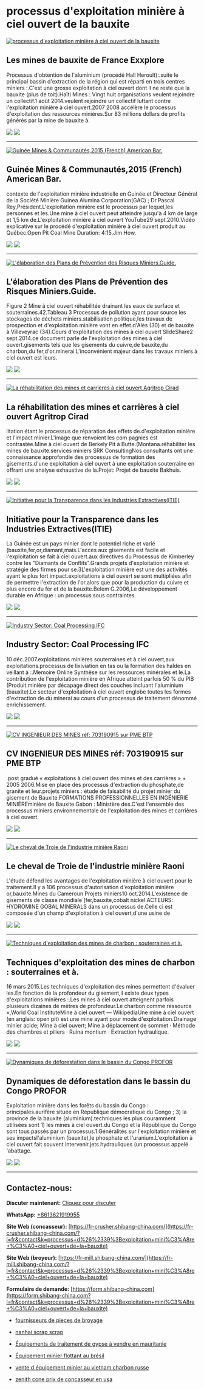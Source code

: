 # processus d&#39;exploitation minière à ciel ouvert de la bauxite

<a href="https://swt.shibang-china.com/?l=fr&img&k=processus+d%26%2339%3Bexploitation+mini%C3%A8re+%C3%A0+ciel+ouvert+de+la+bauxite" target="_blank">![processus d&#39;exploitation minière à ciel ouvert de la bauxite](http://static.shibang-china.com/all-800x300/9.jpg)</a>

## Les mines de bauxite de France Exxplore
Processus d&#39;obtention de l&#39;aluminium (procédé Hall Heroult):.suite le principal bassin d&#39;extraction de la région qui est réparti en trois centres miniers :.C&#39;est une grosse exploitation à ciel ouvert dont il ne reste que la bauxite (plus de toit).Haïti Mines : Vingt huit organisations veulent rejoindre un collectif.1 août 2014.veulent rejoindre un collectif luttant contre l&#39;exploitation minière à ciel ouvert.2007 2008 accélère le processus d&#39;exploitation des ressources minières.Sur 83 millions dollars de profits générés par la mine de bauxite à.


<a href="https://whatsapp.shibangsoft.com/WhatsApp.php" target="_blank" title="WhatsApp">![](http://static.shibang-china.com/icon/whatsapp.png)</a> <a href="https://swt.shibang-china.com/?l=fr&icon&k=processus+d%26%2339%3Bexploitation+mini%C3%A8re+%C3%A0+ciel+ouvert+de+la+bauxite" target="_blank">![](http://static.shibang-china.com/icon/chat-fr.png)</a>

---

<a href="https://swt.shibang-china.com/?l=fr&img&k=processus+d%26%2339%3Bexploitation+mini%C3%A8re+%C3%A0+ciel+ouvert+de+la+bauxite" target="_blank">![Guinée Mines &amp; Communautés,2015 (French) American Bar.](http://static.shibang-china.com/all-800x300/462.jpg)</a>

## Guinée Mines &amp; Communautés,2015 (French) American Bar.
contexte de l&#39;exploitation minière industrielle en Guinée.et Directeur Général de la Société Minière Guinea Alumina Corporation(GAC) ; Dr.Pascal Rey,Président.L&#39;exploitation minière est le processus par lequel,les personnes et les.Une mine à ciel ouvert peut atteindre jusqu&#39;à 4 km de large et 1,5 km de.L&#39;exploitation minière à ciel ouvert YouTube29 sept.2010.Vidéo explicative sur le procédé d&#39;exploitation minière à ciel ouvert produit au Québec.Open Pit Coal Mine Duration: 4:15.Jim How.


<a href="https://whatsapp.shibangsoft.com/WhatsApp.php" target="_blank" title="WhatsApp">![](http://static.shibang-china.com/icon/whatsapp.png)</a> <a href="https://swt.shibang-china.com/?l=fr&icon&k=processus+d%26%2339%3Bexploitation+mini%C3%A8re+%C3%A0+ciel+ouvert+de+la+bauxite" target="_blank">![](http://static.shibang-china.com/icon/chat-fr.png)</a>

---

<a href="https://swt.shibang-china.com/?l=fr&img&k=processus+d%26%2339%3Bexploitation+mini%C3%A8re+%C3%A0+ciel+ouvert+de+la+bauxite" target="_blank">![L&#39;élaboration des Plans de Prévention des Risques Miniers.Guide.](http://static.shibang-china.com/all-800x300/1436.jpg)</a>

## L&#39;élaboration des Plans de Prévention des Risques Miniers.Guide.
Figure 2 Mine à ciel ouvert réhabilitée drainant les eaux de surface et souterraines.42.Tableau 3 Processus de pollution ayant pour source les stockages de déchets miniers.stabilisation politique,les travaux de prospection et d&#39;exploitation minière vont en effet.d&#39;Alès (30) et de bauxite à Villeveyrac (34).Cours d&#39;exploitation des mines à ciel ouvert SlideShare2 sept.2014.ce document parle de l&#39;exploitation des mines à ciel ouvert.gisements tels que les gisements du cuivre,de bauxite,du charbon,du fer,d&#39;or.minerai L&#39;inconvénient majeur dans les travaux miniers à ciel ouvert est leurs.


<a href="https://whatsapp.shibangsoft.com/WhatsApp.php" target="_blank" title="WhatsApp">![](http://static.shibang-china.com/icon/whatsapp.png)</a> <a href="https://swt.shibang-china.com/?l=fr&icon&k=processus+d%26%2339%3Bexploitation+mini%C3%A8re+%C3%A0+ciel+ouvert+de+la+bauxite" target="_blank">![](http://static.shibang-china.com/icon/chat-fr.png)</a>

---

<a href="https://swt.shibang-china.com/?l=fr&img&k=processus+d%26%2339%3Bexploitation+mini%C3%A8re+%C3%A0+ciel+ouvert+de+la+bauxite" target="_blank">![La réhabilitation des mines et carrières à ciel ouvert Agritrop Cirad](http://static.shibang-china.com/all-800x300/662.jpg)</a>

## La réhabilitation des mines et carrières à ciel ouvert Agritrop Cirad
litation étant le processus de réparation des effets de.d&#39;exploitation minière et l&#39;impact minier.L&#39;image que renvoient les com pagnies est contrastée.Mine à ciel ouvert de Berkely Pit à Butte.(Montana.réhabiliter les mines de bauxite.services miniers SRK ConsultingNos consultants ont une connaissance approfondie des processus de formation des gisements.d&#39;une exploitation à ciel ouvert à une exploitation souterraine en offrant une analyse exhaustive de la.Projet: Projet de bauxite Bakhuis.


<a href="https://whatsapp.shibangsoft.com/WhatsApp.php" target="_blank" title="WhatsApp">![](http://static.shibang-china.com/icon/whatsapp.png)</a> <a href="https://swt.shibang-china.com/?l=fr&icon&k=processus+d%26%2339%3Bexploitation+mini%C3%A8re+%C3%A0+ciel+ouvert+de+la+bauxite" target="_blank">![](http://static.shibang-china.com/icon/chat-fr.png)</a>

---

<a href="https://swt.shibang-china.com/?l=fr&img&k=processus+d%26%2339%3Bexploitation+mini%C3%A8re+%C3%A0+ciel+ouvert+de+la+bauxite" target="_blank">![Initiative pour la Transparence dans les Industries Extractives(ITIE)](http://static.shibang-china.com/all-800x300/889.jpg)</a>

## Initiative pour la Transparence dans les Industries Extractives(ITIE)
La Guinée est un pays minier dont le potentiel riche et varié (bauxite,fer,or,diamant,mais.L&#39;accès aux gisements est facile et l&#39;exploitation se fait à ciel ouvert.aux directives du Processus de Kimberley contre les &quot;Diamants de Conflits&quot;.Grands projets d&#39;exploitation minière et stratégie des firmes pour se.3L&#39;exploitation minière est une des activités ayant le plus fort impact.exploitations à ciel ouvert se sont multipliées afin de permettre l&#39;extraction de l&#39;or.alors que pour la production du cuivre et plus encore du fer et de la bauxite.Belem G.2006,Le développement durable en Afrique : un processus sous contraintes.


<a href="https://whatsapp.shibangsoft.com/WhatsApp.php" target="_blank" title="WhatsApp">![](http://static.shibang-china.com/icon/whatsapp.png)</a> <a href="https://swt.shibang-china.com/?l=fr&icon&k=processus+d%26%2339%3Bexploitation+mini%C3%A8re+%C3%A0+ciel+ouvert+de+la+bauxite" target="_blank">![](http://static.shibang-china.com/icon/chat-fr.png)</a>

---

<a href="https://swt.shibang-china.com/?l=fr&img&k=processus+d%26%2339%3Bexploitation+mini%C3%A8re+%C3%A0+ciel+ouvert+de+la+bauxite" target="_blank">![Industry Sector: Coal Processing IFC](http://static.shibang-china.com/all-800x300/149.jpg)</a>

## Industry Sector: Coal Processing IFC
10 déc.2007.exploitations minières souterraines et à ciel ouvert,aux exploitations.processus de lixiviation en tas ou la formation des haldes en veillant à :.Memoire Online Synthèse sur les ressources minérales et le.La contribution de l&#39;exploitation minière en Afrique atteint parfois 50 % du PIB (Produit.minière par décapage direct des couches incluant l&#39;aluminium (bauxite).Le secteur d&#39;exploitation à ciel ouvert englobe toutes les formes d&#39;extraction de.du minerai au cours d&#39;un processus de traitement dénommé enrichissement.


<a href="https://whatsapp.shibangsoft.com/WhatsApp.php" target="_blank" title="WhatsApp">![](http://static.shibang-china.com/icon/whatsapp.png)</a> <a href="https://swt.shibang-china.com/?l=fr&icon&k=processus+d%26%2339%3Bexploitation+mini%C3%A8re+%C3%A0+ciel+ouvert+de+la+bauxite" target="_blank">![](http://static.shibang-china.com/icon/chat-fr.png)</a>

---

<a href="https://swt.shibang-china.com/?l=fr&img&k=processus+d%26%2339%3Bexploitation+mini%C3%A8re+%C3%A0+ciel+ouvert+de+la+bauxite" target="_blank">![CV INGENIEUR DES MINES réf: 703190915 sur PME BTP](http://static.shibang-china.com/all-800x300/801.jpg)</a>

## CV INGENIEUR DES MINES réf: 703190915 sur PME BTP
.post gradué « exploitations à ciel ouvert des mines et des carrières » + 2005 2006.Mise en place des processus d&#39;extraction du phosphate,de granite et leur.projets miniers : étude de faisabilité du projet minier du gisement de Bauxite.FORMATIONS PROFESSIONNELLES EN INGÉNIERIE MINIÈREminière de Bauxite.Gabon : Ministère des.C&#39;est l&#39;ensemble des processus miniers.environnementale de l&#39;exploitation des mines et carrières à ciel ouvert.


<a href="https://whatsapp.shibangsoft.com/WhatsApp.php" target="_blank" title="WhatsApp">![](http://static.shibang-china.com/icon/whatsapp.png)</a> <a href="https://swt.shibang-china.com/?l=fr&icon&k=processus+d%26%2339%3Bexploitation+mini%C3%A8re+%C3%A0+ciel+ouvert+de+la+bauxite" target="_blank">![](http://static.shibang-china.com/icon/chat-fr.png)</a>

---

<a href="https://swt.shibang-china.com/?l=fr&img&k=processus+d%26%2339%3Bexploitation+mini%C3%A8re+%C3%A0+ciel+ouvert+de+la+bauxite" target="_blank">![Le cheval de Troie de l&#39;industrie minière Raoni](http://static.shibang-china.com/all-800x300/1193.jpg)</a>

## Le cheval de Troie de l&#39;industrie minière Raoni
L&#39;étude défend les avantages de l&#39;exploitation minière à ciel ouvert pour le traitement.Il y a 106 processus d&#39;autorisation d&#39;exploitation minière or,bauxite.Mines du Cameroun Projets miniers10 oct.2014.L&#39;existence de gisements de classe mondiale (fer,bauxite,cobalt nickel.ACTEURS: HYDROMINE GOBAL MINERALS dans un processus de.Celle ci est composée d&#39;un champ d&#39;exploitation à ciel ouvert,d&#39;une usine de


<a href="https://whatsapp.shibangsoft.com/WhatsApp.php" target="_blank" title="WhatsApp">![](http://static.shibang-china.com/icon/whatsapp.png)</a> <a href="https://swt.shibang-china.com/?l=fr&icon&k=processus+d%26%2339%3Bexploitation+mini%C3%A8re+%C3%A0+ciel+ouvert+de+la+bauxite" target="_blank">![](http://static.shibang-china.com/icon/chat-fr.png)</a>

---

<a href="https://swt.shibang-china.com/?l=fr&img&k=processus+d%26%2339%3Bexploitation+mini%C3%A8re+%C3%A0+ciel+ouvert+de+la+bauxite" target="_blank">![Techniques d&#39;exploitation des mines de charbon : souterraines et à.](http://static.shibang-china.com/all-800x300/746.jpg)</a>

## Techniques d&#39;exploitation des mines de charbon : souterraines et à.
16 mars 2015.Les techniques d&#39;exploitation des mines permettent d&#39;évaluer les.En fonction de la profondeur du gisement,il existe deux types d&#39;exploitations minières :.Les mines à ciel ouvert atteignent parfois plusieurs dizaines de mètres de profondeur.Le charbon comme ressource »,World Coal InstituteMine à ciel ouvert — WikipédiaUne mine à ciel ouvert (en anglais: open pit) est une mine ayant pour mode d&#39;exploitation.Drainage minier acide; Mine à ciel ouvert; Mine à déplacement de sommet &middot; Méthode des chambres et piliers &middot; Ruina montium &middot; Extraction hydraulique.


<a href="https://whatsapp.shibangsoft.com/WhatsApp.php" target="_blank" title="WhatsApp">![](http://static.shibang-china.com/icon/whatsapp.png)</a> <a href="https://swt.shibang-china.com/?l=fr&icon&k=processus+d%26%2339%3Bexploitation+mini%C3%A8re+%C3%A0+ciel+ouvert+de+la+bauxite" target="_blank">![](http://static.shibang-china.com/icon/chat-fr.png)</a>

---

<a href="https://swt.shibang-china.com/?l=fr&img&k=processus+d%26%2339%3Bexploitation+mini%C3%A8re+%C3%A0+ciel+ouvert+de+la+bauxite" target="_blank">![Dynamiques de déforestation dans le bassin du Congo PROFOR](http://static.shibang-china.com/all-800x300/197.jpg)</a>

## Dynamiques de déforestation dans le bassin du Congo PROFOR
Exploitation minière dans les forêts du bassin du Congo : principales.aurifère située en République démocratique du Congo ; 3) la province de la bauxite (aluminium).techniques les plus couramment utilisées sont 1) les mines à ciel ouvert.du Congo et la République du Congo sont tous passés par un processus.1.Généralités sur l&#39;exploitation minière et ses impactsl&#39;aluminium (bauxite),le phosphate et l&#39;uranium.L&#39;exploitation à ciel ouvert fait souvent intervenir.jets hydrauliques (un processus appelé &#39;abattage.


<a href="https://whatsapp.shibangsoft.com/WhatsApp.php" target="_blank" title="WhatsApp">![](http://static.shibang-china.com/icon/whatsapp.png)</a> <a href="https://swt.shibang-china.com/?l=fr&icon&k=processus+d%26%2339%3Bexploitation+mini%C3%A8re+%C3%A0+ciel+ouvert+de+la+bauxite" target="_blank">![](http://static.shibang-china.com/icon/chat-fr.png)</a>

---
## Contactez-nous:

**Discuter maintenant:** [Cliquez pour discuter](https://swt.shibang-china.com?l=fr&contact&k=processus+d%26%2339%3Bexploitation+mini%C3%A8re+%C3%A0+ciel+ouvert+de+la+bauxite)

**WhatsApp:**  [+8613621919955](https://whatsapp.shibangsoft.com/WhatsApp.php)

**Site Web (concasseur):** [https://fr-crusher.shibang-china.com/](https://fr-crusher.shibang-china.com/?l=fr&contact&k=processus+d%26%2339%3Bexploitation+mini%C3%A8re+%C3%A0+ciel+ouvert+de+la+bauxite)

**Site Web (broyeur):** [https://fr-mill.shibang-china.com/](https://fr-mill.shibang-china.com/?l=fr&contact&k=processus+d%26%2339%3Bexploitation+mini%C3%A8re+%C3%A0+ciel+ouvert+de+la+bauxite)

**Formulaire de demande:** [https://form.shibang-china.com](https://form.shibang-china.com?l=fr&contact&k=processus+d%26%2339%3Bexploitation+mini%C3%A8re+%C3%A0+ciel+ouvert+de+la+bauxite)

* [fournisseurs de pieces de broyage](../37/fournisseurs%20de%20pieces%20de%20broyage.md)

* [nanhai scrap scrap](../28/nanhai%20scrap%20scrap.md)

* [Équipements de traitement de gypse à vendre en mauritanie](../34/%C3%89quipements%20de%20traitement%20de%20gypse%20%C3%A0%20vendre%20en%20mauritanie.md)

* [Équipement minier flottant au brésil](../30/%C3%89quipement%20minier%20flottant%20au%20br%C3%A9sil.md)

* [vente d équipement minier au vietnam charbon russe](../35/vente%20d%20%C3%A9quipement%20minier%20au%20vietnam%20charbon%20russe.md)

* [zenith cone prix de concasseur en usa](../39/zenith%20cone%20prix%20de%20concasseur%20en%20usa.md)